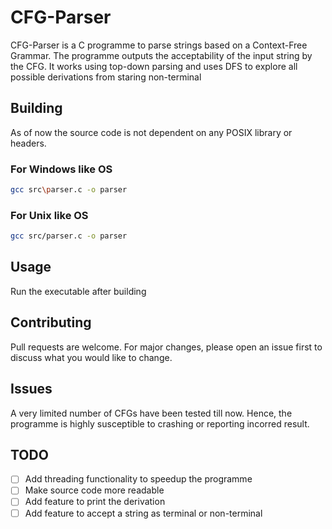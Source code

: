 # CFG-Parser

CFG-Parser is a C programme to parse strings based on a Context-Free Grammar. The programme outputs the acceptability of the input string by the CFG. It works using top-down parsing and uses DFS to explore all possible derivations from staring non-terminal

## Building

As of now the source code is not dependent on any POSIX library or headers. 

### For Windows like OS
```bash
gcc src\parser.c -o parser
```

### For Unix like OS
```bash
gcc src/parser.c -o parser
```

## Usage

Run the executable after building

## Contributing

Pull requests are welcome. For major changes, please open an issue first
to discuss what you would like to change.


## Issues

A very limited number of CFGs have been tested till now. Hence, the programme is highly susceptible to crashing or reporting incorred result.

## TODO

- [ ] Add threading functionality to speedup the programme
- [ ] Make source code more readable
- [ ] Add feature to print the derivation
- [ ] Add feature to accept a string as terminal or non-terminal
